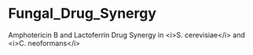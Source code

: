 # Fungal_Drug_Synergy
Amphotericin B and Lactoferrin Drug Synergy in &lt;i>S. cerevisiae&lt;/i> and &lt;i>C. neoformans&lt;/i>
